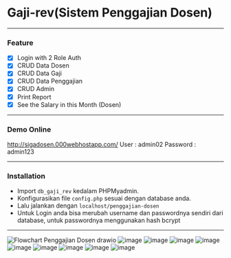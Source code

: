 # Gaji-rev(Sistem Penggajian Dosen)
---
### Feature
- [x] Login with 2 Role Auth
- [x] CRUD Data Dosen
- [x] CRUD Data Gaji
- [x] CRUD Data Penggajian
- [x] CRUD Admin
- [x] Print Report
- [x] See the Salary in this Month (Dosen)

---
### Demo Online
http://sigadosen.000webhostapp.com/
User : admin02
Password : admin123

---
### Installation

- Import `db_gaji_rev` kedalam PHPMyadmin.
- Konfigurasikan file `config.php` sesuai dengan database anda.
- Lalu jalankan dengan `localhost/penggajian-dosen`
- Untuk Login anda bisa merubah username dan passwordnya sendiri dari database, untuk passwordnya menggunakan hash bcrypt
---


![Flowchart Penggajian Dosen drawio](https://github.com/nayonopal/Penggajian/assets/133036426/2a41cf55-7643-40fb-b92c-8a413c4bcedd)
![image](https://github.com/nayonopal/Penggajian/assets/133036426/2da6f962-9524-493c-a976-b8f5220c9a30)
![image](https://github.com/nayonopal/Penggajian/assets/133036426/67dd0cc4-71eb-40e9-8cfb-3cc0098dbdc7)
![image](https://github.com/nayonopal/Penggajian/assets/133036426/0917f84a-6da7-4fc3-bbc4-8928da5b3275)
![image](https://github.com/nayonopal/Penggajian/assets/133036426/1c83ea8b-b1c8-4e13-8b99-93af216a0c95)
![image](https://github.com/nayonopal/Penggajian/assets/133036426/3ec7bfed-3520-4fd7-bad6-5d7719ba8b92)
![image](https://github.com/nayonopal/Penggajian/assets/133036426/3cfc8b2b-feeb-461d-bd12-695820d4146d)
![image](https://github.com/nayonopal/Penggajian/assets/133036426/735308e4-435a-4468-bce0-42126d12b0c4)
![image](https://github.com/nayonopal/Penggajian/assets/133036426/31a801eb-25a8-4f56-8dcf-3d6dad34a949)
![image](https://github.com/nayonopal/Penggajian/assets/133036426/f0141df5-ad33-49b1-905e-d88454ce595c)

